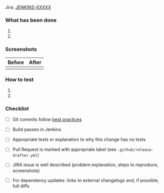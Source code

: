 <!-- Link to Jira ticket, https://issues.jenkins-ci.org
     good to have, but optional
 -->
Jira: [JENKINS-XXXXX](https://issues.jenkins-ci.org/browse/JENKINS-XXXXX)

<!-- Comment:
If the issue is not fully described in the ticket, add more information here (justification, pull request links, etc.).

 * JIRA issues for minor improvements are not mandatory.
 * Bugfixes should have a JIRA issue (backporting process).
 * Major new features should have a JIRA issue reference.
 * Issue ID should be included in PR name (e.g. "[JENKINS-XXXXX] Add feature X.Y.Z".
-->

### What has been done
1.
2.

<!-- optional. Should be removed if not applicable -->
### Screenshots

Before | After
:-: | :-:
| |

### How to test
1.
2.

### Checklist

- [ ] Git commits follow [best practices](https://chris.beams.io/posts/git-commit/) <!-- mandatory -->
- [ ] Build passes in Jenkins <!-- mandatory -->
- [ ] Appropriate tests or explanation to why this change has no tests <!-- mandatory -->
- [ ] Pull Request is marked with appropriate label (see `.github/release-drafter.yml`) <!-- mandatory -->
- [ ] JIRA issue is well described (problem explanation, steps to reproduce, screenshots) <!-- optional -->
- [ ] For dependency updates: links to external changelogs and, if possible, full diffs

